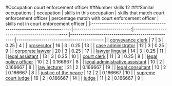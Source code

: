 #Occupation court enforcement officer
##Number skills 12
###Similar occupations:
| occupation                                                          |   skills in this occupation |   skills that match court enforcement officer |   percentage match with court enforcement officer |   skills not in court enforcement officer |
|:--------------------------------------------------------------------|----------------------------:|----------------------------------------------:|--------------------------------------------------:|------------------------------------------:|
| [conveyance clerk](conveyance_clerk.md)                             |                           7 |                                             3 |                                          0.25     |                                         4 |
| [prosecutor](prosecutor.md)                                         |                          16 |                                             3 |                                          0.25     |                                        13 |
| [case administrator](case_administrator.md)                         |                          12 |                                             3 |                                          0.25     |                                         9 |
| [corporate lawyer](corporate_lawyer.md)                             |                          20 |                                             3 |                                          0.25     |                                        17 |
| [lawyer linguist](lawyer_linguist.md)                               |                          14 |                                             3 |                                          0.25     |                                        11 |
| [legal assistant](legal_assistant.md)                               |                          13 |                                             3 |                                          0.25     |                                        10 |
| [court clerk](court_clerk.md)                                       |                          11 |                                             3 |                                          0.25     |                                         8 |
| [legal policy officer](legal_policy_officer.md)                     |                          10 |                                             2 |                                          0.166667 |                                         8 |
| [legal administrative assistant](legal_administrative_assistant.md) |                          10 |                                             2 |                                          0.166667 |                                         8 |
| [law lecturer](law_lecturer.md)                                     |                          21 |                                             2 |                                          0.166667 |                                        19 |
| [legal consultant](legal_consultant.md)                             |                          10 |                                             2 |                                          0.166667 |                                         8 |
| [justice of the peace](justice_of_the_peace.md)                     |                          12 |                                             2 |                                          0.166667 |                                        10 |
| [supreme court judge](supreme_court_judge.md)                       |                          16 |                                             2 |                                          0.166667 |                                        14 |
| [judge](judge.md)                                                   |                          11 |                                             2 |                                          0.166667 |                                         9 |
